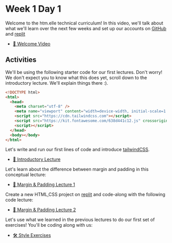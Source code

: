 # Week 1 Day 1

Welcome to the htm.elle technical curriculum! In this video, we'll talk about what we'll learn over
the next few weeks and set up our accounts on [GitHub](https://github.com/) and
[replit](https://replit.com/~)

- [🎉 Welcome Video]()

## Activities

We'll be using the following starter code for our first lectures. Don't worry! We don't expect you
to know what this does yet, scroll down to the introductory lecture. We'll explain things there :).

```html
<!DOCTYPE html>
<html>
  <head>
    <meta charset="utf-8" />
    <meta name="viewport" content="width=device-width, initial-scale=1.0" />
    <script src="https://cdn.tailwindcss.com"></script>
    <script src="https://kit.fontawesome.com/638d441c12.js" crossorigin="anonymous"></script>
    <script></script>
  </head>
  <body></body>
</html>
```

Let's write and run our first lines of code and introduce [tailwindCSS](https://tailwindcss.com/).

- [🎥 Introductory Lecture]()

Let's learn about the difference between margin and padding in this conceptual lecture:

- [🎥 Margin & Padding Lecture 1](https://vimeo.com/690048372)

Create a new HTML,CSS project on [replit](https://replit.com/~) and code-along with the following
code lecture:

- [🎥 Margin & Padding Lecture 2](https://vimeo.com/690068753)

Let's use what we learned in the previous lectures to do our first set of exercises! You'll be
coding along with us:

- [🛠️ Style Exercises](./style_exercises/)
